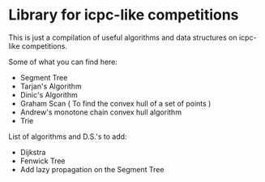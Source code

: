 # Library for icpc-like competitions

This is just a compilation of useful algorithms and data structures on icpc-like competitions.

Some of what you can find here:
  * Segment Tree
  * Tarjan's Algorithm
  * Dinic's Algorithm
  * Graham Scan ( To find the convex hull of a set of points )
  * Andrew's monotone chain convex hull algorithm
  * Trie

List of algorithms and D.S.'s to add:
  * Dijkstra
  * Fenwick Tree
  * Add lazy propagation on the Segment Tree
